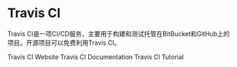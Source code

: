# Travis CI

Travis CI是一项CI/CD服务，主要用于构建和测试托管在BitBucket和GitHub上的项目。开源项目可以免费利用Travis CI。

<BadgeLink badgeText='Official Website' colorScheme='blue' href='https://www.travis-ci.com/'>Travis CI Website</BadgeLink>
<BadgeLink badgeText='Official Documentation' colorScheme='blue' href='https://docs.travis-ci.com/'>Travis CI Documentation</BadgeLink>
<BadgeLink badgeText='Tavis CI Tutorial' colorScheme='blue' href='https://docs.travis-ci.com/user/tutorial/'>Travis CI Tutorial</BadgeLink>
